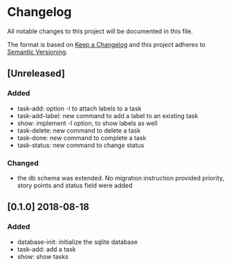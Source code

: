 # Changelog
All notable changes to this project will be documented in this file.

The format is based on [Keep a Changelog](http://keepachangelog.com/en/1.0.0/)
and this project adheres to [Semantic Versioning](http://semver.org/spec/v2.0.0.html).

## [Unreleased]
### Added
- task-add: option -l to attach labels to a task
- task-add-label: new command to add a label to an existing task
- show: implement -l option, to show labels as well
- task-delete: new command to delete a task
- task-done: new command to complete a task
- task-status: new command to change status

### Changed
- the db schema was extended. No migration instruction provided
  priority, story points and status field were added

## [0.1.0] 2018-08-18
### Added
- database-init: initialize the sqlite database
- task-add: add a task
- show: show tasks
